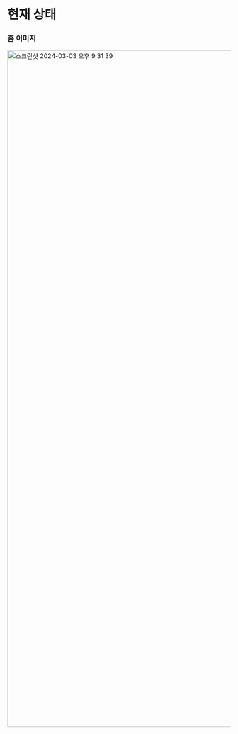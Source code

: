 # 현재 상태
### 홈 이미지
<img width="1525" alt="스크린샷 2024-03-03 오후 9 31 39" src="https://github.com/minseojo/neatif/assets/64322765/7164848a-50a9-4f80-ad3b-1a23b8f6c62c">

